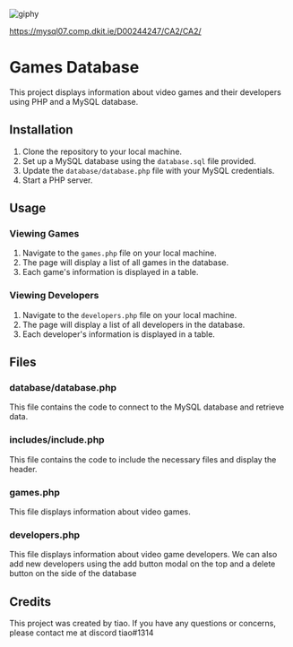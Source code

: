![giphy](https://user-images.githubusercontent.com/97777378/224152467-645cc882-73cc-4da3-bdb1-165809fe0b11.gif)

https://mysql07.comp.dkit.ie/D00244247/CA2/CA2/

# Games Database

This project displays information about video games and their developers using PHP and a MySQL database.

## Installation

1. Clone the repository to your local machine.
2. Set up a MySQL database using the `database.sql` file provided.
3. Update the `database/database.php` file with your MySQL credentials.
4. Start a PHP server.

## Usage

### Viewing Games

1. Navigate to the `games.php` file on your local machine.
2. The page will display a list of all games in the database.
3. Each game's information is displayed in a table.

### Viewing Developers

1. Navigate to the `developers.php` file on your local machine.
2. The page will display a list of all developers in the database.
3. Each developer's information is displayed in a table.

## Files

### database/database.php

This file contains the code to connect to the MySQL database and retrieve data.

### includes/include.php

This file contains the code to include the necessary files and display the header.

### games.php

This file displays information about video games.

### developers.php

This file displays information about video game developers.
We can also add new developers using the add button modal on the top and a delete button on the side of the database

## Credits

This project was created by tiao. If you have any questions or concerns, please contact me at discord tiao#1314

